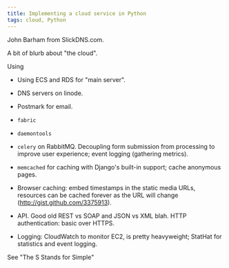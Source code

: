 ```yaml
---
title: Implementing a cloud service in Python
tags: cloud, Python
---
```


John Barham from SlickDNS.com.

A bit of blurb about "the cloud".

Using

- Using ECS and RDS for "main server".
- DNS servers on linode.
- Postmark for email.
- `fabric`
- `daemontools`

- `celery` on RabbitMQ. Decoupling form submission from processing to improve
  user experience; event logging (gathering metrics).

- `memcached` for caching with Django's built-in support; cache anonymous
  pages.

- Browser caching: embed timestamps in the static media URLs, resources can be
  cached forever as the URL will change (http://gist.github.com/3375913).

- API. Good old REST vs SOAP and JSON vs XML blah. HTTP authentication: basic
  over HTTPS.

- Logging: CloudWatch to monitor EC2, is pretty heavyweight; StatHat for
  statistics and event logging.

See "The S Stands for Simple"

